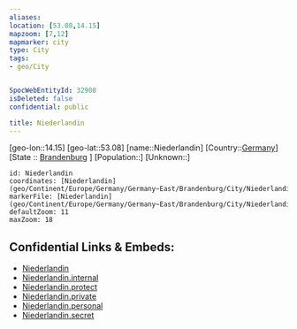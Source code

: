 ```yaml
---
aliases: 
location: [53.08,14.15]
mapzoom: [7,12] 
mapmarker: city 
type: City
tags:
- geo/City


SpocWebEntityId: 32908
isDeleted: false
confidential: public

title: Niederlandin
---
```

[geo-lon::14.15]
[geo-lat::53.08]
[name::Niederlandin]
[Country::[Germany](geo/Continent/Europe/Germany.md)]
[State :: [Brandenburg](geo/Continent/Europe/Germany/Germany~East/Brandenburg.md) ]
[Population::]
[Unknown::]


```leaflet
id: Niederlandin
coordinates: [Niederlandin](geo/Continent/Europe/Germany/Germany~East/Brandenburg/City/Niederlandin.md)
markerFile: [Niederlandin](geo/Continent/Europe/Germany/Germany~East/Brandenburg/City/Niederlandin.md)
defaultZoom: 11 
maxZoom: 18
```


## Confidential Links & Embeds: 
- [Niederlandin](../../../../../../../../_public/geo/Continent/Europe/Germany/Germany~East/Brandenburg/City/Niederlandin.md) 
- [Niederlandin.internal](../../../../../../../../_internal/geo/Continent/Europe/Germany/Germany~East/Brandenburg/City/Niederlandin.internal.md) 
- [Niederlandin.protect](../../../../../../../../_protect/geo/Continent/Europe/Germany/Germany~East/Brandenburg/City/Niederlandin.protect.md) 
- [Niederlandin.private](../../../../../../../../_private/geo/Continent/Europe/Germany/Germany~East/Brandenburg/City/Niederlandin.private.md) 
- [Niederlandin.personal](../../../../../../../../_personal/geo/Continent/Europe/Germany/Germany~East/Brandenburg/City/Niederlandin.personal.md) 
- [Niederlandin.secret](../../../../../../../../_secret/geo/Continent/Europe/Germany/Germany~East/Brandenburg/City/Niederlandin.secret.md) 
